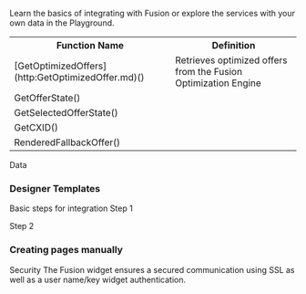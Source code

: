 Learn the basics of integrating with Fusion or explore the services with your own data in the Playground.

<table style="width:100%">
  <tr>
    <th>Function Name</th>
    <th>Definition</th>     
  </tr>
  <tr>
    <td>[GetOptimizedOffers](http:GetOptimizedOffer.md)()</td>
    <td>Retrieves optimized offers from the Fusion Optimization Engine</td>     
  </tr> 
    <tr>
    <td>GetOfferState()</td>
    <td></td>     
  </tr> 
    <tr>
    <td>GetSelectedOfferState()</td>
    <td></td>     
  </tr>     <tr>
    <td>GetCXID()</td>
    <td></td>     
  </tr> <p>     <tr>
    <td>RenderedFallbackOffer()</td>
    <td></td>     
  </tr> 
</table>

Data 
### Designer Templates
Basic steps for integration
Step 1

Step 2 

### Creating pages manually
Security 
The Fusion widget ensures a secured communication using SSL as well as a user name/key widget authentication.
